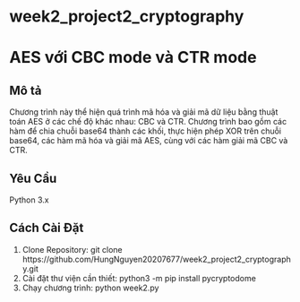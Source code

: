 # week2_project2_cryptography

<h1>AES với CBC mode và CTR mode</h1> 

<h2>Mô tả</h2>

Chương trình này thể hiện quá trình mã hóa và giải mã dữ liệu bằng thuật toán AES ở các chế độ khác nhau: CBC và CTR. Chương trình bao gồm các hàm để chia chuỗi base64 thành các khối, thực hiện phép XOR trên chuỗi base64, các hàm mã hóa và giải mã AES, cùng với các hàm giải mã CBC và CTR.

<h2>Yêu Cầu</h2>
Python 3.x

<h2>Cách Cài Đặt</h2>
<ol>
    <li>
    Clone Repository:
    git clone https://github.com/HungNguyen20207677/week2_project2_cryptography.git
    </li>
    <li>
    Cài đặt thư viện cần thiết:
    python3 -m pip install pycryptodome
    </li>
    <li>
    Chạy chương trình:
    python week2.py
    </li>
</ol>